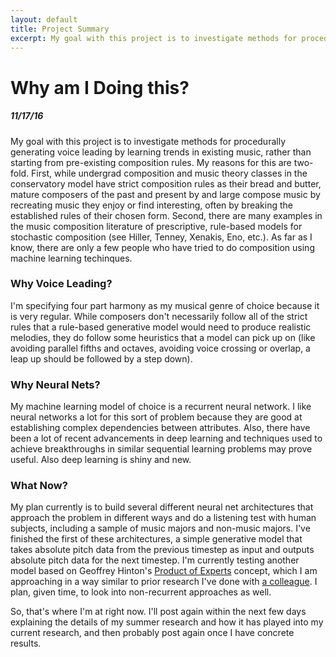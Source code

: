 ```yaml
---
layout: default
title: Project Summary
excerpt: My goal with this project is to investigate methods for procedurally generating counterpoint/voice leading by learning trends in existing music, rather than starting from pre-existing rules of counterpoint/voice leading. My reasons for this are two-fold. First, while undergrad composition and music theory classes in the conservatory model have strict composition rules as their bread and butter, mature composers of the past and present by and large compose music by recreating music they enjoy or find interesting, often by breaking the established rules of their chosen form. Second, there are many examples in the music composition literature of prescriptive, rule-based models for stochastic composition (see Hiller, Tenney, Xenakis, Eno, etc.). As far as I know, there are only a few people who have tried to do composition using machine learning techinques.
---
```


Why am I Doing this?
===================================================

##### 11/17/16

My goal with this project is to investigate methods for procedurally generating voice leading by learning trends in existing music, rather than starting from pre-existing composition rules. My reasons for this are two-fold. First, while undergrad composition and music theory classes in the conservatory model have strict composition rules as their bread and butter, mature composers of the past and present by and large compose music by recreating music they enjoy or find interesting, often by breaking the established rules of their chosen form. Second, there are many examples in the music composition literature of prescriptive, rule-based models for stochastic composition (see Hiller, Tenney, Xenakis, Eno, etc.). As far as I know, there are only a few people who have tried to do composition using machine learning techinques.

### Why Voice Leading?

I'm specifying four part harmony as my musical genre of choice because it is very regular. While composers don't necessarily follow all of the strict rules that a rule-based generative model would need to produce realistic melodies, they do follow some heuristics that a model can pick up on (like avoiding parallel fifths and octaves, avoiding voice crossing or overlap, a leap up should be followed by a step down).

### Why Neural Nets?

My machine learning model of choice is a recurrent neural network. I like neural networks a lot for this sort of problem because they are good at establishing complex dependencies between attributes. Also, there have been a lot of recent advancements in deep learning and techniques used to achieve breakthroughs in similar sequential learning problems may prove useful. Also deep learning is shiny and new.

### What Now?

My plan currently is to build several different neural net architectures that approach the problem in different ways and do a listening test with human subjects, including a sample of music majors and non-music majors. I've finished the first of these architectures, a simple generative model that takes absolute pitch data from the previous timestep as input and outputs absolute pitch data for the next timestep. I'm currently testing another model based on Geoffrey Hinton's [Product of Experts](http://www.cs.toronto.edu/~hinton/absps/tr00-004.pdf) concept, which I am approaching in a way similar to prior research I've done with [a colleague](http://www.hexahedria.com/2016/08/08/summer-research-on-the-hmc-intelligent-music-software-team.html). I plan, given time, to look into non-recurrent approaches as well.

So, that's where I'm at right now. I'll post again within the next few days explaining the details of my summer research and how it has played into my current research, and then probably post again once I have concrete results.
